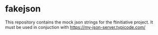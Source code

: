 # fakejson
This repository contains the mock json strings for the ftinitiative project. It must be used in conjuction with https://my-json-server.typicode.com/
